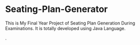# Seating-Plan-Generator

This is My Final Year Project of Seating Plan Generation During Examinations. It is totally developed using Java Language.





































.






































